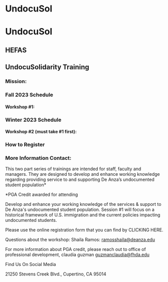 # UndocuSol

# UndocuSol

## HEFAS

## UndocuSolidarity Training

### Mission:

### Fall 2023 Schedule

#### Workshop #1:

### Winter 2023 Schedule

#### Workshop #2 (must take #1 first):

### How to Register

### More Information Contact:

This two part series of trainings are intended for staff, faculty and managers. They are designed to develop and enhance working knowledge regarding providing service to and supporting De Anza’s undocumented student population*

*PGA Credit awarded for attending

Develop and enhance your working knowledge of the services & support to De Anza's undocumented student population. Session #1 will focus on a historical framework of U.S. immigration and the current policies impacting undocumented students.

Please use the online registration form that you can find by CLICKING HERE.

Questions about the workshop: Shaila Ramos: ramosshaila@deanza.edu

For more information about PGA credit, please reach out to office of professional development, claudia guzman guzmanclaudia@fhda.edu

Find Us On Social Media

21250 Stevens Creek Blvd., Cupertino, CA 95014

